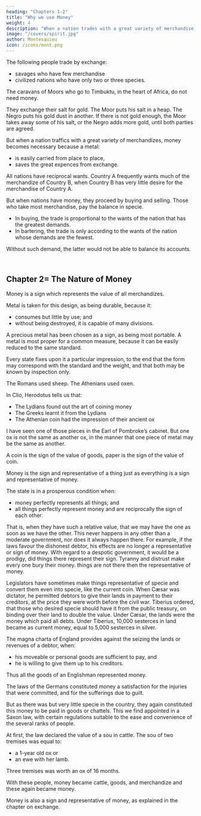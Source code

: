 ```yaml
---
heading: "Chapters 1-2"
title: "Why we use Money"
weight: 4
description: "When a nation trades with a great variety of merchandise, money becomes necessary"
image: "/covers/spirit.jpg"
author: Montesquieu
icon: /icons/mont.png
---
```




The following people trade by exchange:
- savages who have few merchandise
- civilized nations who have only two or three species.

The caravans of Moors who go to Timbuktu, in the heart of Africa, do not need money.

They exchange their salt for gold. The Moor puts his salt in a heap. The Negro puts his gold dust in another. If there is not gold enough, the Moor takes away some of his salt, or the Negro adds more gold, until both parties are agreed.

But when a nation traffics with a great variety of merchandizes, money becomes necessary because a metal:
- is easily carried from place to place,
- saves the great expences from exchange.

All nations have reciprocal wants. Country A frequently wants much of the merchandize of Country B, when Country B has very little desire for the merchandise of Country A.

But when nations have money, they proceed by buying and selling. Those who take most merchandise, pay the balance in specie.
- In buying, the trade is proportional to the wants of the nation that has the greatest demands.
- In bartering, the trade is only according to the wants of the nation whose demands are the fewest.

Without such demand, the latter would not be able to balance its accounts.

<br>

## Chapter 2= The Nature of Money

Money is a sign which represents the value of all merchandizes.

Metal is taken for this design, as being durable, because it:
- consumes but little by use; and
- without being destroyed, it is capable of many divisions.

A precious metal has been chosen as a sign, as being most portable. A metal is most proper for a common measure, because it can be easily reduced to the same standard.

Every state fixes upon it a particular impression, to the end that the form may correspond with the standard and the weight, and that both may be known by inspection only.

The Romans used sheep. The Athenians used oxen.

In Clio, Herodotus tells us that:
- The Lydians found out the art of coining money
- The Greeks learnt it from the Lydians
- The Athenian coin had the impression of their ancient ox

I have seen one of those pieces in the Earl of Pombroke’s cabinet. But one ox is not the same as another ox, in the manner that one piece of metal may be the same as another.

A coin is the sign of the value of goods, paper is the sign of the value of coin.

<!-- When it is of the right sort, it represents this value in a way that its effects are not different. -->

Money is the sign and representative of a thing just as everything is a sign and representative of money.

The state is in a prosperous condition when:
- money perfectly represents all things; and
- all things perfectly represent money and are reciprocally the sign of each other.

That is, when they have such a relative value, that we may have the one as soon as we have the other.
This never happens in any other than a moderate government, nor does it always happen there.
For example, if the laws favour the dishonest debtor, his effects are no longer a representative or sign of money.
With regard to a despotic government, it would be a prodigy, did things there represent their sign.
Tyranny and distrust make every one bury their money.
things are not there then the representative of money.

Legislators have sometimes make things representative of specie and convert them even into specie, like the current coin.
When Cæsar was dictator, he permitted debtors to give their lands in payment to their creditors, at the price they were worth before the civil war.
Tiberius ordered, that those who desired specie should have it from the public treasury, on binding over their land to double the value.
Under Cæsar, the lands were the money which paid all debts.
Under Tiberius, 10,000 sesterces in land became as current money, equal to 5,000 sesterces in silver.

The magna charta of England provides against the seizing the lands or revenues of a debtor, when:
- his moveable or personal goods are sufficient to pay, and
- he is willing to give them up to his creditors.

Thus all the goods of an Englishman represented money.

The laws of the Germans constituted money a satisfaction for the injuries that were committed, and for the sufferings due to guilt.

But as there was but very little specie in the country, they again constituted this money to be paid in goods or chattels.
This we find appointed in a Saxon law, with certain regulations suitable to the ease and convenience of the several ranks of people.

At first, the law declared the value of a sou in cattle. The sou of two tremises was equal to:
- a 1-year old ox or
- an ewe with her lamb.

Three tremises was worth an ox of 16 months.

With these people, money became cattle, goods, and merchandize and these again became money.

Money is also a sign and representative of money, as explained in the chapter on exchange.
